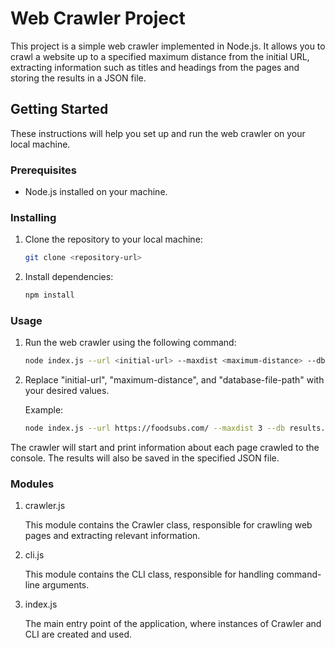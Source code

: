 # Web Crawler Project

This project is a simple web crawler implemented in Node.js. It allows you to crawl a website up to a specified maximum distance from the initial URL, extracting information such as titles and headings from the pages and storing the results in a JSON file.

## Getting Started

These instructions will help you set up and run the web crawler on your local machine.

### Prerequisites

- Node.js installed on your machine.

### Installing

1. Clone the repository to your local machine:

   ```bash
   git clone <repository-url>
2. Install dependencies:

   ```bash
   npm install
### Usage
1. Run the web crawler using the following command:

   ```bash
   node index.js --url <initial-url> --maxdist <maximum-distance> --db <database-file-path>
2. Replace "initial-url", "maximum-distance", and "database-file-path" with your desired values.

   Example:

   ```bash
   node index.js --url https://foodsubs.com/ --maxdist 3 --db results.json
The crawler will start and print information about each page crawled to the console. The results will also be saved in the specified JSON file.
### Modules
1. crawler.js

    This module contains the Crawler class, responsible for crawling web pages and extracting relevant information.
2. cli.js

    This module contains the CLI class, responsible for handling command-line arguments.
3. index.js

    The main entry point of the application, where instances of Crawler and CLI are created and used.